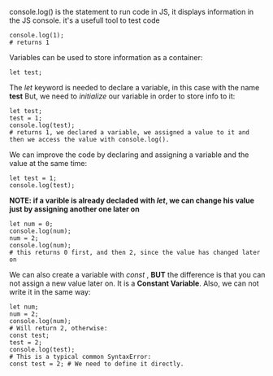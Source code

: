 console.log() is the statement to run code in JS, it displays information in the JS console.
it's a usefull tool to test code
```
console.log(1);
# returns 1
```
Variables can be used to store information as a container:
```
let test;
```
The *let* keyword is needed to declare a variable, in this case with the name **test**
But, we need to *initialize* our variable in order to store info to it:
```
let test;
test = 1;
console.log(test);
# returns 1, we declared a variable, we assigned a value to it and then we access the value with console.log().
```
We can improve the code by declaring and assigning a variable and the value at the same time: 
```
let test = 1;
console.log(test);
```

**NOTE: if a varible is already decladed with *let*, we can change his value just by assigning another one later on**
```
let num = 0;
console.log(num);
num = 2;
console.log(num);
# this returns 0 first, and then 2, since the value has changed later on
```
We can also create a variable with *const* , **BUT** the difference is that you can not assign a new value later on.
It is a **Constant Variable**. 
Also, we can not write it in the same way:
```
let num;
num = 2;
console.log(num);
# Will return 2, otherwise:
const test;
test = 2;
console.log(test);
# This is a typical common SyntaxError:
const test = 2; # We need to define it directly.
```
